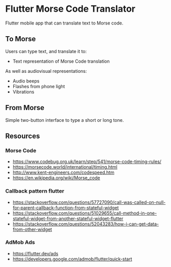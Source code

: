 # Flutter Morse Code Translator
Flutter mobile app that can translate text to Morse code.

## To Morse
Users can type text, and translate it to:
- Text representation of Morse Code translation

As well as audiovisual representations:
- Audio beeps
- Flashes from phone light
- Vibrations

## From Morse
Simple two-button interface to type a short or long tone.

## Resources
### Morse Code
- https://www.codebug.org.uk/learn/step/541/morse-code-timing-rules/
- https://morsecode.world/international/timing.html
- http://www.kent-engineers.com/codespeed.htm
- https://en.wikipedia.org/wiki/Morse_code

### Callback pattern flutter
- https://stackoverflow.com/questions/57727090/call-was-called-on-null-for-parent-callback-function-from-stateful-widget
- https://stackoverflow.com/questions/51029655/call-method-in-one-stateful-widget-from-another-stateful-widget-flutter
- https://stackoverflow.com/questions/52043283/how-i-can-get-data-from-other-widget

### AdMob Ads
- https://flutter.dev/ads
- https://developers.google.com/admob/flutter/quick-start